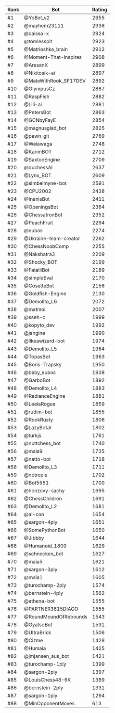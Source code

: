 Rank|Bot|Rating
---|---|---
#1|@YoBot_v2|2955
#2|@mayhem23111|2938
#3|@caissa-x|2924
#4|@tomlesspit|2923
#5|@Matrioshka_brain|2912
#6|@Moment-That-Inspires|2908
#7|@ArasanX|2899
#8|@Nikitosik-ai|2897
#9|@MateWithRook_SF17DEV|2892
#10|@OlympusCz|2887
#11|@RaspFish|2882
#12|@Lili-ai|2881
#13|@PetersBot|2863
#14|@GCNbyFayE|2854
#15|@magnusglad_bot|2825
#16|@pawn_git|2769
#17|@Weiawaga|2748
#18|@KarimBOT|2712
#19|@SaxtonEngine|2709
#20|@duchessAI|2637
#21|@Lynx_BOT|2609
#22|@simbelmyne-bot|2591
#23|@CPU2002|2438
#24|@InanisBot|2411
#25|@OpeningsBot|2364
#26|@ChessatronBot|2352
#27|@PeachFruit|2294
#28|@eubos|2274
#29|@Ukraine-team-creator|2262
#30|@ChessNoobComp|2255
#31|@Nakshatra3|2209
#32|@Shocky_BOT|2199
#33|@FataliiBot|2189
#34|@simpleEval|2170
#35|@CosetteBot|2156
#36|@Goldfish-Engine|2130
#37|@Demolito_L6|2072
#38|@matmoi|2007
#39|@sseh-c|1999
#40|@kopyto_dev|1992
#41|@jangine|1990
#42|@likeawizard-bot|1974
#43|@Demolito_L5|1964
#44|@TopasBot|1963
#45|@Boris-Trapsky|1950
#46|@baby_eubos|1938
#47|@GarboBot|1892
#48|@Demolito_L4|1883
#49|@RadianceEngine|1881
#50|@LeelaRogue|1859
#51|@rudim-bot|1855
#52|@RookRusty|1806
#53|@LazyBotJr|1802
#54|@turkjs|1761
#55|@nuttchess_bot|1740
#56|@maia9|1735
#57|@natto-bot|1718
#58|@Demolito_L3|1711
#59|@notropis|1702
#60|@Bot5551|1700
#61|@honzovy-sachy|1695
#62|@ChessChildren|1691
#63|@Demolito_L2|1681
#64|@ai-con|1654
#65|@sargon-4ply|1651
#66|@SomePythonBot|1650
#67|@Jibbby|1644
#68|@Humanoid_1800|1629
#69|@schnecken_bot|1627
#70|@maia5|1621
#71|@sargon-3ply|1612
#72|@maia1|1605
#73|@turochamp-2ply|1574
#74|@bernstein-4ply|1562
#75|@athena-bot|1555
#76|@PARTNER3615DIAGO|1555
#77|@RoundMoundOfRebounds|1543
#78|@GyatsoBot|1531
#79|@UltraBrick|1506
#80|@Cizme|1428
#81|@Humaia|1425
#82|@jmjansen_aus_bot|1421
#83|@turochamp-1ply|1399
#84|@sargon-2ply|1397
#85|@LouisChess48-6K|1389
#86|@bernstein-2ply|1331
#87|@sargon-1ply|1294
#88|@MinOpponentMoves|613
